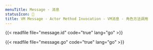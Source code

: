 ```yaml
---
menuTitle: Message - 消息
statusIcon: 🔁
title: VM Message - Actor Method Invocation - VM消息 - 角色方法调用
---
```


{{< readfile file="message.id" code="true" lang="go" >}}

{{< readfile file="message.go" code="true" lang="go" >}}
